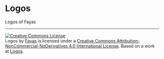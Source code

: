 # Logos
Logos of Fayas

---

<a rel="license" href="http://creativecommons.org/licenses/by-nc-nd/4.0/"><img alt="Creative Commons License" style="border-width:0" src="https://i.creativecommons.org/l/by-nc-nd/4.0/80x15.png" /></a><br /><span xmlns:dct="http://purl.org/dc/terms/" href="http://purl.org/dc/dcmitype/StillImage" property="dct:title" rel="dct:type">Logos</span> by <a xmlns:cc="http://creativecommons.org/ns#" href="https://fayas.cf" property="cc:attributionName" rel="cc:attributionURL">Fayas</a> is licensed under a <a rel="license" href="http://creativecommons.org/licenses/by-nc-nd/4.0/">Creative Commons Attribution-NonCommercial-NoDerivatives 4.0 International License</a>. Based on a work at <a xmlns:dct="http://purl.org/dc/terms/" href="https://github.com/FayasNoushad/Logos" rel="dct:source">Logos</a>.
